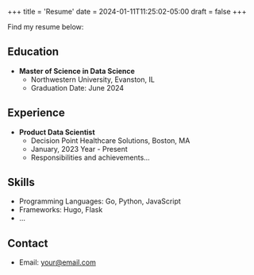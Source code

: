 +++
title = 'Resume'
date = 2024-01-11T11:25:02-05:00
draft = false
+++


Find my resume below:


## Education

- **Master of Science in Data Science**
  - Northwestern University, Evanston, IL
  - Graduation Date: June 2024

## Experience

- **Product Data Scientist**
  - Decision Point Healthcare Solutions, Boston, MA
  - January, 2023 Year - Present
  - Responsibilities and achievements...

## Skills

- Programming Languages: Go, Python, JavaScript
- Frameworks: Hugo, Flask
- ...

## Contact

- Email: your@email.com


